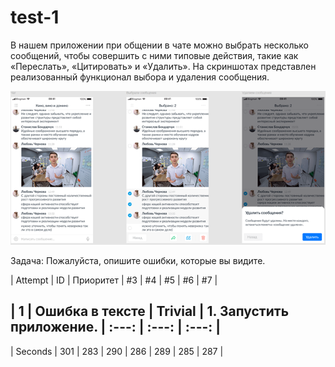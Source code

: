 # test-1
В нашем приложении при общении в чате можно выбрать несколько сообщений, чтобы совершить с ними типовые действия, такие как «Переслать», «Цитировать» и «Удалить». На скриншотах представлен реализованный функционал выбора и удаления сообщения.

![alt text](images/Рисунок1.png)

Задача:
Пожалуйста, опишите ошибки, которые вы видите.

| Attempt | ID | Приоритет | #3 | #4 | #5 | #6 | #7 |

| 1 | Ошибка в тексте | Trivial | 1. Запустить приложение. | :---: | :---: | :---: |
--------------------------------------------------
| Seconds | 301 | 283 | 290 | 286 | 289 | 285 | 287 |